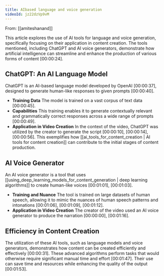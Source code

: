 ```yaml
---
title: AIbased language and voice generation
videoId: jz22dzVp9vM
---
```


From: [[amiteshanand]] <br/> 

This article explores the use of AI tools for language and voice generation, specifically focusing on their application in content creation. The tools mentioned, including ChatGPT and AI voice generators, demonstrate how artificial intelligence can streamline and enhance the production of various forms of content <a class="yt-timestamp" data-t="00:00:24">[00:00:24]</a>.

## ChatGPT: An AI Language Model

ChatGPT is an AI-based language model developed by OpenAI <a class="yt-timestamp" data-t="00:00:37">[00:00:37]</a>, designed to generate human-like responses to given prompts <a class="yt-timestamp" data-t="00:00:40">[00:00:40]</a>.

*   **Training Data**
    The model is trained on a vast corpus of text data <a class="yt-timestamp" data-t="00:00:45">[00:00:45]</a>.
*   **Capabilities**
    This training enables it to generate contextually relevant and grammatically correct responses across a wide range of prompts <a class="yt-timestamp" data-t="00:00:49">[00:00:49]</a>.
*   **Application in Video Creation**
    In the context of the video, ChatGPT was utilized by the creator to generate the script <a class="yt-timestamp" data-t="00:00:10">[00:00:10]</a>, <a class="yt-timestamp" data-t="00:00:14">[00:00:14]</a>, <a class="yt-timestamp" data-t="00:00:56">[00:00:56]</a>. This exemplifies how [[ai_tools_for_content_creation | AI tools for content creation]] can contribute to the initial stages of content production.

## AI Voice Generator

An AI voice generator is a tool that uses [[using_deep_learning_models_for_content_generation | deep learning algorithms]] to create human-like voices <a class="yt-timestamp" data-t="00:01:01">[00:01:01]</a>, <a class="yt-timestamp" data-t="00:01:03">[00:01:03]</a>.

*   **Training and Nuance**
    The tool is trained on large datasets of human speech, allowing it to mimic the nuances of human speech patterns and intonations <a class="yt-timestamp" data-t="00:01:06">[00:01:06]</a>, <a class="yt-timestamp" data-t="00:01:09">[00:01:09]</a>, <a class="yt-timestamp" data-t="00:01:12">[00:01:12]</a>.
*   **Application in Video Creation**
    The creator of the video used an AI voice generator to produce the narration <a class="yt-timestamp" data-t="00:00:00">[00:00:00]</a>, <a class="yt-timestamp" data-t="00:01:16">[00:01:16]</a>.

## Efficiency in Content Creation

The utilization of these AI tools, such as language models and voice generators, demonstrates how content can be created efficiently and effectively <a class="yt-timestamp" data-t="00:00:31">[00:00:31]</a>. These advanced algorithms perform tasks that would otherwise require significant manual time and effort <a class="yt-timestamp" data-t="00:01:47">[00:01:47]</a>. Their use can save time and resources while enhancing the quality of the output <a class="yt-timestamp" data-t="00:01:53">[00:01:53]</a>.